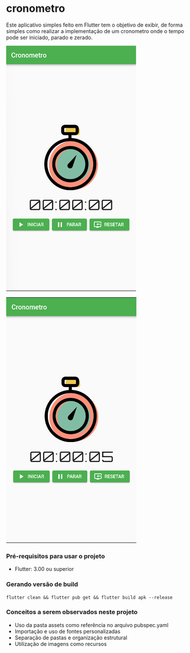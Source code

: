 # cronometro

Este aplicativo simples feito em Flutter tem o objetivo de exibir, de forma simples como realizar a implementação de um cronometro onde o tempo pode ser iniciado, parado e zerado.

![imagem1](interface/tela1.png)

![imagem2](interface/tela2.png)

### Pré-requisitos para usar o projeto

- Flutter: 3.00 ou superior

### Gerando versão de build

```
flutter clean && flutter pub get && flutter build apk --release
```

### Conceitos a serem observados neste projeto

- Uso da pasta assets como referência no arquivo pubspec.yaml
- Importação e uso de fontes personalizadas
- Separação de pastas e organização estrutural
- Utilização de imagens como recursos
